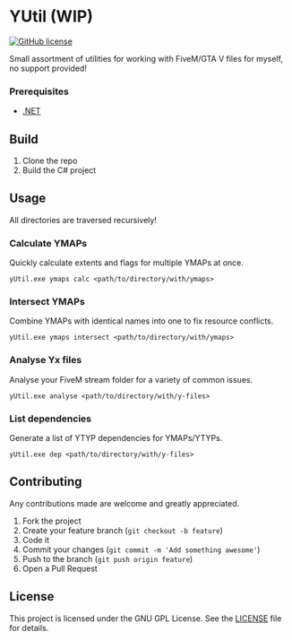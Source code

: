 # YUtil (WIP)

[![GitHub license](https://img.shields.io/github/license/dukeofsussex/yutil)](https://github.com/dukeofsussex/rpuk-loganalyser/blob/master/LICENSE)

Small assortment of utilities for working with FiveM/GTA V files for myself, no support provided!

### Prerequisites

* [.NET](https://dotnet.microsoft.com)

## Build

1. Clone the repo
2. Build the C# project

## Usage

All directories are traversed recursively!

### Calculate YMAPs

Quickly calculate extents and flags for multiple YMAPs at once.

```
yUtil.exe ymaps calc <path/to/directory/with/ymaps>
```

### Intersect YMAPs

Combine YMAPs with identical names into one to fix resource conflicts.

```
yUtil.exe ymaps intersect <path/to/directory/with/ymaps>
```

### Analyse Yx files

Analyse your FiveM stream folder for a variety of common issues.

```
yUtil.exe analyse <path/to/directory/with/y-files>
```

### List dependencies

Generate a list of YTYP dependencies for YMAPs/YTYPs.

```
yUtil.exe dep <path/to/directory/with/y-files>
```

## Contributing

Any contributions made are welcome and greatly appreciated.

1. Fork the project
2. Create your feature branch (`git checkout -b feature`)
3. Code it
4. Commit your changes (`git commit -m 'Add something awesome'`)
5. Push to the branch (`git push origin feature`)
6. Open a Pull Request

## License

This project is licensed under the GNU GPL License. See the [LICENSE](LICENSE) file for details.
